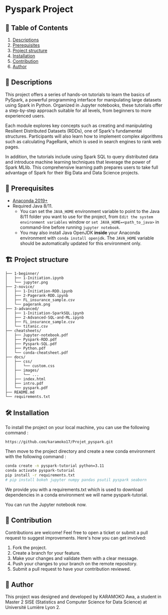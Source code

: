 # Pyspark Project

## 📖 **Table of Contents**
1. [Descriptions](#descriptions)
2. [Prerequisites](#Prerequisites)
3. [Project structure](#Project-structure)
4. [Installation](#Installation)
5. [Contribution](#Contribution)
6. [Author](#Author)

<h2 id="Descriptions">🧩 Descriptions</h2>

This project offers a series of hands-on tutorials to learn the basics of PySpark, a powerful programming interface for manipulating large datasets using Spark in Python. Organized in Jupyter notebooks, these tutorials offer a step-by-step approach suitable for all levels, from beginners to more experienced users.

Each module explores key concepts such as creating and manipulating Resilient Distributed Datasets (RDDs), one of Spark's fundamental structures. Participants will also learn how to implement complex algorithms such as calculating PageRank, which is used in search engines to rank web pages.

In addition, the tutorials include using Spark SQL to query distributed data and introduce machine learning techniques that leverage the power of Spark MLlib. This comprehensive learning path prepares users to take full advantage of Spark for their Big Data and Data Science projects.
   
<h2 id="Prerequisites">🤖 Prerequisites</h2>

- [Anaconda 2019+](https://www.anaconda.com/download/)
- Required Java 8/11. 
    - You can set the `JAVA_HOME` environment variable to point to the Java 8/11 folder you want to use for the project, from `Edit the system environment variables` window or `set JAVA_HOME=<path_to_java>` in command-line before running `jupyter notebook`. 
    - You may also install Java OpenJDK **inside** your Anaconda environment with `conda install openjdk`. The `JAVA_HOME` variable should be automatically updated for this environment only.


<h2 id="Project-structure">🏗️ Project structure</h2>

```
├── 1-beginner/
│   ├── 1-Initiation.ipynb
│   └── jupyter.png
├── 2-novice/
│   ├── 1-Initiation-RDD.ipynb
│   ├── 2-Pagerank-RDD.ipynb
│   ├── FL_insurance_sample.csv
│   └── pagerank.png
├── 3-advanced/
│   ├── 1-Initiation-SparkSQL.ipynb
│   ├── 2-Advanced-SQL-and-ML.ipynb
│   ├── FL_insurance_sample.csv
│   └── titanic.csv
├── cheatsheets/
│   ├── Jupyter-notebook.pdf
│   ├── Pyspark-RDD.pdf
│   ├── Pyspark-SQL.pdf
│   ├── Python.pdf 
│   └── conda-cheatsheet.pdf
├── docs/
│   ├── css/
│   │   └── custom.css
│   ├── images/
│   │   └── ...
│   ├── index.html
│   ├── intro.pdf
│   └── pyspark.pdf  
├── README.md
└── requirements.txt

```

<h2 id="Installation">🛠️ Installation</h2>

To install the project on your local machine, you can use the following command :
```
https://github.com/karamoko17/Projet_pyspark.git
```
Then move to the project directory and create a new conda environment with the following command :
```sh
conda create -n pyspark-tutorial python=3.11
conda activate pyspark-tutorial
pip install -r requirements.txt
# pip install bokeh jupyter numpy pandas psutil pyspark seaborn
```
We provide you with a requirements.txt which is used to download dependencies in a conda environment we will name pyspark-tutorial.

You can run the Jupyter notebook now.

<h2 id="Contribution">🤝 Contribution</h2>

Contributions are welcome! Feel free to open a ticket or submit a pull request to suggest improvements. Here's how you can get involved:

1. Fork the project.
2. Create a branch for your feature.
3. Make your changes and validate them with a clear message.
4. Push your changes to your branch on the remote repository.  
5. Submit a pull request to have your contribution reviewed.

<h2 id="Author">🎯 Author</h2> 
This project was designed and developed by KARAMOKO Awa, a student in Master 2 SISE (Statistics and Computer Science for Data Science) at Université Lumière Lyon 2.
